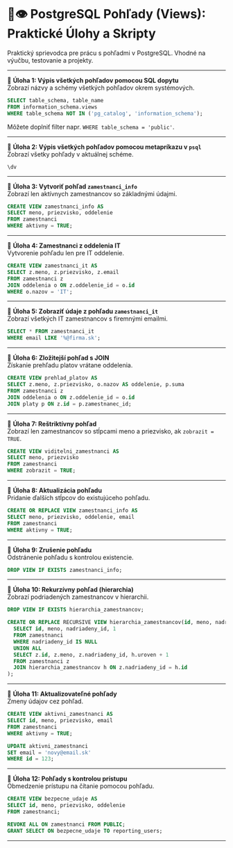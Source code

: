 
# 🐘👁️ PostgreSQL Pohľady (Views): Praktické Úlohy a Skripty

Praktický sprievodca pre prácu s pohľadmi v PostgreSQL. Vhodné na výučbu, testovanie a projekty.

---

📌 **Úloha 1: Výpis všetkých pohľadov pomocou SQL dopytu**  
Zobrazí názvy a schémy všetkých pohľadov okrem systémových.

```sql
SELECT table_schema, table_name
FROM information_schema.views
WHERE table_schema NOT IN ('pg_catalog', 'information_schema');
```

Môžete doplniť filter napr. `WHERE table_schema = 'public'`.

---

📌 **Úloha 2: Výpis všetkých pohľadov pomocou metapríkazu v `psql`**  
Zobrazí všetky pohľady v aktuálnej schéme.

```psql
\dv
```

---

📌 **Úloha 3: Vytvoriť pohľad `zamestnanci_info`**  
Zobrazí len aktívnych zamestnancov so základnými údajmi.

```sql
CREATE VIEW zamestnanci_info AS
SELECT meno, priezvisko, oddelenie
FROM zamestnanci
WHERE aktivny = TRUE;
```

---

📌 **Úloha 4: Zamestnanci z oddelenia IT**  
Vytvorenie pohľadu len pre IT oddelenie.

```sql
CREATE VIEW zamestnanci_it AS
SELECT z.meno, z.priezvisko, z.email
FROM zamestnanci z
JOIN oddelenia o ON z.oddelenie_id = o.id
WHERE o.nazov = 'IT';
```

---

📌 **Úloha 5: Zobraziť údaje z pohľadu `zamestnanci_it`**  
Zobrazí všetkých IT zamestnancov s firemnými emailmi.

```sql
SELECT * FROM zamestnanci_it
WHERE email LIKE '%@firma.sk';
```

---

📌 **Úloha 6: Zložitejší pohľad s JOIN**  
Získanie prehľadu platov vrátane oddelenia.

```sql
CREATE VIEW prehlad_platov AS
SELECT z.meno, z.priezvisko, o.nazov AS oddelenie, p.suma
FROM zamestnanci z
JOIN oddelenia o ON z.oddelenie_id = o.id
JOIN platy p ON z.id = p.zamestnanec_id;
```

---

📌 **Úloha 7: Reštriktívny pohľad**  
Zobrazí len zamestnancov so stĺpcami meno a priezvisko, ak `zobrazit = TRUE`.

```sql
CREATE VIEW viditelni_zamestnanci AS
SELECT meno, priezvisko
FROM zamestnanci 
WHERE zobrazit = TRUE;
```

---

📌 **Úloha 8: Aktualizácia pohľadu**  
Pridanie ďalších stĺpcov do existujúceho pohľadu.

```sql
CREATE OR REPLACE VIEW zamestnanci_info AS
SELECT meno, priezvisko, oddelenie, email
FROM zamestnanci
WHERE aktivny = TRUE;
```

---

📌 **Úloha 9: Zrušenie pohľadu**  
Odstránenie pohľadu s kontrolou existencie.

```sql
DROP VIEW IF EXISTS zamestnanci_info;
```

---

📌 **Úloha 10: Rekurzívny pohľad (hierarchia)**  
Zobrazí podriadených zamestnancov v hierarchii.

```sql
DROP VIEW IF EXISTS hierarchia_zamestnancov;

CREATE OR REPLACE RECURSIVE VIEW hierarchia_zamestnancov(id, meno, nadriadeny_id, uroven) AS (
  SELECT id, meno, nadriadeny_id, 1
  FROM zamestnanci
  WHERE nadriadeny_id IS NULL
  UNION ALL
  SELECT z.id, z.meno, z.nadriadeny_id, h.uroven + 1
  FROM zamestnanci z
  JOIN hierarchia_zamestnancov h ON z.nadriadeny_id = h.id
);
```

---

📌 **Úloha 11: Aktualizovateľné pohľady**  
Zmeny údajov cez pohľad.

```sql
CREATE VIEW aktivni_zamestnanci AS
SELECT id, meno, priezvisko, email
FROM zamestnanci
WHERE aktivny = TRUE;

UPDATE aktivni_zamestnanci
SET email = 'novy@email.sk'
WHERE id = 123;
```

---

📌 **Úloha 12: Pohľady s kontrolou prístupu**  
Obmedzenie prístupu na čítanie pomocou pohľadu.

```sql
CREATE VIEW bezpecne_udaje AS
SELECT id, meno, priezvisko, oddelenie
FROM zamestnanci;

REVOKE ALL ON zamestnanci FROM PUBLIC;
GRANT SELECT ON bezpecne_udaje TO reporting_users;
```

---
